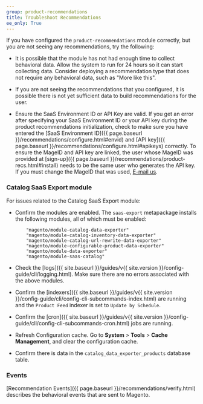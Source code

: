 ```yaml
---
group: product-recommendations
title: Troubleshoot Recommendations
ee_only: True
---
```


If you have configured the `product-recommendations` module correctly, but you are not seeing any recommendations, try the following:

-  It is possible that the module has not had enough time to collect behavioral data. Allow the system to run for 24 hours so it can start collecting data. Consider deploying a recommendation type that does not require any behavioral data, such as "More like this".

-  If you are not seeing the recommendations that you configured, it is possible there is not yet sufficient data to build recommendations for the user.

-  Ensure the SaaS Environment ID or API Key are valid. If you get an error after specifying your SaaS Environment ID or your API key during the product recommendations initialization, check to make sure you have entered the [SaaS Environment ID]({{ page.baseurl }}/recommendations/configure.html#envid) and [API key]({{ page.baseurl }}/recommendations/configure.html#apikeys) correctly. To ensure the MageID and API key are linked, the user whose MageID was provided at [sign-up]({{ page.baseurl }}/recommendations/product-recs.html#install) needs to be the same user who generates the API key. If you must change the MageID that was used, <a href="mailto:magento-product-recs-feedback@adobe.com">E-mail us</a>.

### Catalog SaaS Export module

For issues related to the Catalog SaaS Export module:

-  Confirm the modules are enabled. The `saas-export` metapackage installs the following modules, all of which must be enabled:

   ```text
       "magento/module-catalog-data-exporter"
       "magento/module-catalog-inventory-data-exporter"
       "magento/module-catalog-url-rewrite-data-exporter"
       "magento/module-configurable-product-data-exporter"
       "magento/module-data-exporter"
       "magento/module-saas-catalog"
   ```

-  Check the [logs]({{ site.baseurl }}/guides/v{{ site.version }}/config-guide/cli/logging.html). Make sure there are no errors associated with the above modules.

-  Confirm the [indexers]({{ site.baseurl }}/guides/v{{ site.version }}/config-guide/cli/config-cli-subcommands-index.html) are running and the `Product Feed` indexer is set to `Update by Schedule`.

-  Confirm the [cron]({{ site.baseurl }}/guides/v{{ site.version }}/config-guide/cli/config-cli-subcommands-cron.html) jobs are running.

-  Refresh Configuration cache. Go to **System** > **Tools** > **Cache Management**, and clear the configuration cache.

-  Confirm there is data in the `catalog_data_exporter_products` database table.

### Events

[Recommendation Events]({{ page.baseurl }}/recommendations/verify.html) describes the behavioral events that are sent to Magento.
